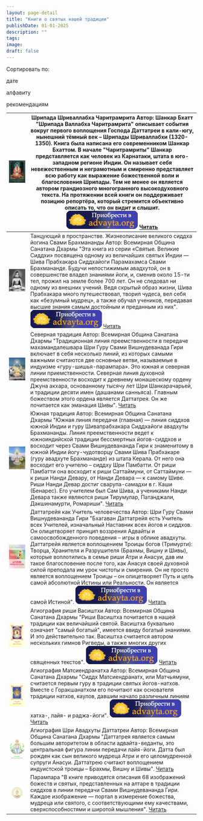 ```yaml
---
layout: page-detail
title: "Книги о святых нашей традиции"
publishDate: 01-01-2025
description: ""
tags:
image:
draft: false
---
```


Сортировать по:

 дате

 алфавиту

 рекомендациям

| ![Шрипада Шриваллабха Чаритрамрита](/upload/iblock/74a/74a29c0426d2aa49dd1f966c86809f5d.jpg "Шрипада Шриваллабха Чаритрамрита")                                                                                                 | Шрипада Шриваллабха Чаритрамрита Автор: Шанкар Бхатт "Шрипада Валлабха Чаритрамрита" описывает события вокруг первого воплощения Господа Даттатреи в кали-югу, нынешний тёмный век – Шрипады Шриваллабхи (1320-1350). Книга была написана его современником Шанкар Бхаттом. В начале "Чаритрамриты" Шанкар представляется как человек из Карнатаки, штата в юго-западном регионе Индии. Он называет себя невежественным и неграмотным и смиренно представляет всю работу как выражение божественной воли и благословения Шрипады. Тем не менее он является автором грандиозного многогранного высокодуховного текста. На протяжении всей книги он поддерживает позицию репортёра, который стремится объективно описать то, что он видит и слышит. [![](/i/images/buy-button.png)](/shop/books/shripad-shrivallabkha-charitramrita/) [Читать](/library/knigi/shripada-shri-valayukha-charitraamrita/) |
| ------------------------------------------------------------------------------------------------------------------------------------------------------------------------------------------------------------------------------- | ---------------------------------------------------------------------------------------------------------------------------------------------------------------------------------------------------------------------------------------------------------------------------------------------------------------------------------------------------------------------------------------------------------------------------------------------------------------------------------------------------------------------------------------------------------------------------------------------------------------------------------------------------------------------------------------------------------------------------------------------------------------------------------------------------------------------------------------------------------------------------------------------------- |
| ![Танцующий в пространстве. Жизнеописание великого сиддха йогина Свами Брахмананды](/upload/iblock/0f1/0f1c4134e12cb9ff163b97c5ace6cdfb.png "Танцующий в пространстве. Жизнеописание великого сиддха йогина Свами Брахмананды") | Танцующий в пространстве. Жизнеописание великого сиддха йогина Свами Брахмананды Автор: Всемирная Община Санатана Дхармы "Эта книга из серии «Святые. Великие Сиддхи» посвящена одному из величайших святых Индии — Шива Прабхакара Сиддхайоги Парамахамса Свами Брахмананде. Будучи непостижимым авадхутой, он в совершенстве владел знаниями йоги, и, сменив около 15-ти тел, прожил на земле более 700 лет. Он не следовал ни одному из внешних учений. Ведя скрытый образ жизни, Шива Прабхакара много путешествовал, творил чудеса, вел себя как «безумный мудрец», а также обучал учеников, передавая высшие знания самым достойным и преданным из них". [![](/i/images/buy-button.png)](/shop/books/kniga-o-velikom-siddkha-yogine-svami-brakhmanande/) [Читать](/library/knigi/zhizneopisanie-velikogo-siddkha-yogina-svami-brakhmanandy/)                                                   |
| ![Северная традиция](/upload/iblock/5a1/5a1713aac09ab5ff43b437da42436c92.jpg "Северная традиция")                                                                                                                               | Северная традиция Автор: Всемирная Община Санатана Дхармы "Традиционная линия преемственности в передаче махамандалешвара Шри Гуру Свами Вишнудеванада Гири включает в себя несколько линий, из которых самыми важными считаются две основные ветви, называемые в индуизме «гуру-шишья-парампара». Это южная и северная линии приемственности. Северная линия духовной преемственности восходит к древнему монашескому ордену Джуна акхара, основанному тысячу лет Шри Шанкарачарьей, и традиции десяти имен (дашанами санньяса). Главным божеством этого ордена является Даттатрея. Он же почитается как эманация Шивы". [Читать](/library/knigi/severnaya-traditsiya/)                                                                                                                                                                                                                             |
| ![Южная традиция](/upload/iblock/31a/31adfcddd8da78ddcf72a901954e64c4.jpg "Южная традиция")                                                                                                                                     | Южная традиция Автор: Всемирная Община Санатана Дхармы "Южная линия передачи (главная) — линия сиддхов южной Индии и гуру Шивапрабхакара Сиддхайоги авадхуты Брахмананды. Линия преемственности ведет к южноиндийской традиции бессмертных йогов-сиддхов и восходит через Свами Вишнудевананда Гири к знаменитому в южной Индии йогу-чудотворцу Свами Шива Прабхакаре (гуру авадхуте Брахмананде) из штата Керала. От него она восходит его учителю – сиддху Шри Памбатти. От риши Памбатти она восходит к риши Саттаймуни, от Саттаймуни — к риши Нанди Девару, от Нанди Девара — к самому Шиве. Риши Нанди Девар достиг сварупа-самадхи в г. Каши (Бенарес). Его учителем был Сам Шива, а учениками Нанди Девара также являются риши Тирумулар, Патанджали, Дакшинамурти, Ромариши". [Читать](/library/knigi/yuzhnaya-traditsiya/)                                                                 |
| ![Даттатрейя как Учитель человечества](/upload/iblock/e86/e86fc25c91c881cc8d225bfafc86c938.jpg "Даттатрейя как Учитель человечества")                                                                                           | Даттатрейя как Учитель человечества Автор: Шри Гуру Свами Вишнудевананда Гири "Бхагаван Даттатрейя есть Учитель всех Учителей, изначальный Наставник всех йогов и сиддхов. Он олицетворяет принцип воззрения Адвайты и самоосвобожденного поведения – игры в облике авадхуты. Даттатрейя является воплощением Троицы богов (Тримурти): Творца, Хранителя и Разрушителя (Брахмы, Вишну и Шивы), которые воплотились в семье риши Атри и Анасуи, дав им такое благословение после того, как Анасуя своей духовной силой преподала им урок чистоты и смирения. Он не просто является воплощением Троицы – он олицетворяет Путь и цель самой абсолютной Истины или Реальности. Он является самой Истиной". [![](/i/images/buy-button.png)](/shop/books/dattatreyya-kak-uchitel-chelovechestva/) [Читать](/library/knigi/dattatreyya-kak-uchitel-chelovechestva/)                                         |
| ![Агиография риши Васиштхи](/upload/iblock/fca/fca9f272f49a937a51e4dc914cc1dc3a.png "Агиография риши Васиштхи")                                                                                                                 | Агиография риши Васиштхи Автор: Всемирная Община Санатана Дхармы "Риши Васиштха почитается в нашей традиции как величайший святой. Васиштха буквально означает "самый богатый", имеется ввиду богатый знаниями. И это действительно так. Васиштха считается автором нескольких гимнов Ригведы, а также многих других священных текстов". [![](/i/images/buy-button.png)](/shop/books/agiografiya-rishi-vasishtkhi/) [Читать](/library/knigi/agiografiya-rishi-vasishtkhi/)                                                                                                                                                                                                                                                                                                                                                                                                                           |
| ![Агиография Матсиендранатха](/upload/iblock/d27/d277d481a2842a1187eec157e93cb22b.png "Агиография Матсиендранатха")                                                                                                             | Агиография Матсиендранатха Автор: Всемирная Община Санатана Дхармы "Сиддх Матсиендранатх, или Матчьямуни, считается первым гуру в традиции святых йогов-натхов. Вместе с Горакшанатхом его почитают как основателя традиции натхов, каулов, давшим начало различным линиям хатха-, лайя- и раджа-йоги". [![](/i/images/buy-button.png)](/shop/books/agiografiya-matsiendranatkha/) [Читать](/library/knigi/agiografiya-matsiendranatkha/)                                                                                                                                                                                                                                                                                                                                                                                                                                                            |
| ![Агиография Шри Авадхуты Даттатреи](/upload/iblock/d7d/d7d062c21fcfcbbf66a44ef204664aa7.png "Агиография Шри Авадхуты Даттатреи")                                                                                               | Агиография Шри Авадхуты Даттатреи Автор: Всемирная Община Санатана Дхармы "Даттатрея является самым большим авторитетом в области адвайта-веданты, это центральная фигура линии передачи лайя-йоги. Датта был рожден как сын великого мудреца Атри и его целомудренной супруги Анасуи. Даттатрею считают воплощением индуистской троицы – Брахмы, Вишну и Шивы". [Читать](/library/knigi/agiografiya-shri-avadkhuty-dattatrei/)                                                                                                                                                                                                                                                                                                                                                                                                                                                                      |
| ![Парампара](/upload/empty-new.png "Парампара")                                                                                                                                                                                 | Парампара "В книге приводятся описания 68 изображений божеств и святых, представленных на алтаре в традиции сиддхов в линии передачи Свами Вишнудевананда Гири. Каждое изображение — портал в измерение божества, мудреца или святого, с соответствующими ему качествами, сверхспособностями и широтой мышления". [Читать](/library/knigi/parampara/)                                                                                                                                                                                                                                                                                                                                                                                                                                                                                                                                                |

  
